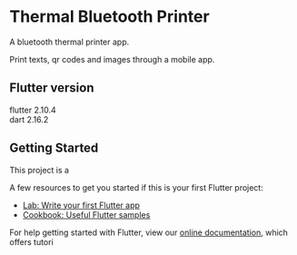 # Thermal Bluetooth Printer

A bluetooth thermal printer app.

Print texts, qr codes and images through a mobile app.

## Flutter version
flutter 2.10.4 \
dart 2.16.2

## Getting Started

This project is a

A few resources to get you started if this is your first Flutter project:

- [Lab: Write your first Flutter app](https://flutter.dev/docs/get-started/codelab)
- [Cookbook: Useful Flutter samples](https://flutter.dev/docs/cookbook)

For help getting started with Flutter, view our
[online documentation](https://flutter.dev/docs), which offers tutori